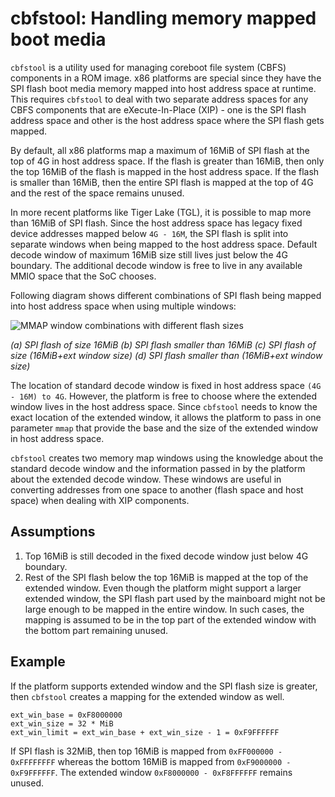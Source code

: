 # cbfstool: Handling memory mapped boot media

`cbfstool` is a utility used for managing coreboot file system (CBFS)
components in a ROM image. x86 platforms are special since they have
the SPI flash boot media memory mapped into host address space at
runtime. This requires `cbfstool` to deal with two separate address
spaces for any CBFS components that are eXecute-In-Place (XIP) - one
is the SPI flash address space and other is the host address space
where the SPI flash gets mapped.

By default, all x86 platforms map a maximum of 16MiB of SPI flash at
the top of 4G in host address space. If the flash is greater than
16MiB, then only the top 16MiB of the flash is mapped in the host
address space. If the flash is smaller than 16MiB, then the entire SPI
flash is mapped at the top of 4G and the rest of the space remains
unused.

In more recent platforms like Tiger Lake (TGL), it is possible to map
more than 16MiB of SPI flash. Since the host address space has legacy
fixed device addresses mapped below `4G - 16M`, the SPI flash is split
into separate windows when being mapped to the host address space.
Default decode window of maximum 16MiB size still lives just below the
4G boundary. The additional decode window is free to live in any
available MMIO space that the SoC chooses.

Following diagram shows different combinations of SPI flash being
mapped into host address space when using multiple windows:

![MMAP window combinations with different flash sizes][mmap_windows]

*(a) SPI flash of size 16MiB (b) SPI flash smaller than 16MiB (c) SPI flash
of size (16MiB+ext window size) (d) SPI flash smaller than (16MiB+ext
window size)*

The location of standard decode window is fixed in host address space
`(4G - 16M) to 4G`. However, the platform is free to choose where the
extended window lives in the host address space. Since `cbfstool`
needs to know the exact location of the extended window, it allows the
platform to pass in one parameter `mmap` that provide the base and the
size of the extended window in host address space.

`cbfstool` creates two memory map windows using the knowledge about the
standard decode window and the information passed in by the platform
about the extended decode window. These windows are useful in
converting addresses from one space to another (flash space and host
space) when dealing with XIP components.

## Assumptions

1. Top 16MiB is still decoded in the fixed decode window just below 4G
   boundary.
1. Rest of the SPI flash below the top 16MiB is mapped at the top of
   the extended window. Even though the platform might support a
   larger extended window, the SPI flash part used by the mainboard
   might not be large enough to be mapped in the entire window. In
   such cases, the mapping is assumed to be in the top part of the
   extended window with the bottom part remaining unused.

## Example

If the platform supports extended window and the SPI flash size is
greater, then `cbfstool` creates a mapping for the extended window as
well.

```
ext_win_base = 0xF8000000
ext_win_size = 32 * MiB
ext_win_limit = ext_win_base + ext_win_size - 1 = 0xF9FFFFFF
```

If SPI flash is 32MiB, then top 16MiB is mapped from `0xFF000000 -
0xFFFFFFFF` whereas the bottom 16MiB is mapped from `0xF9000000 -
0xF9FFFFFF`. The extended window `0xF8000000 - 0xF8FFFFFF` remains
unused.

[mmap_windows]: mmap_windows.svg
